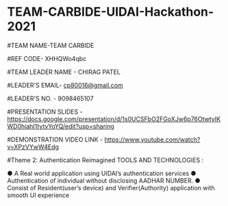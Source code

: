 # TEAM-CARBIDE-UIDAI-Hackathon-2021

#TEAM NAME-TEAM CARBIDE

#REF CODE- XHHQWo4qbc

#TEAM LEADER NAME - CHIRAG PATEL

#LEADER'S EMAIL- cp80016@gmail.com

#LEADER'S NO. - 9098465107

#PRESENTATION SLIDES - https://docs.google.com/presentation/d/1s0UCSFbO2FGoXJw6p76OtwtyIKWD0hiahI1tytvYoYQ/edit?usp=sharing

#DEMONSTRATION VIDEO LINK - https://www.youtube.com/watch?v=XPzVYwW4Edg

#Theme 2: Authentication Reimagined
TOOLS  AND TECHNOLOGIES :

● A Real world application using 
UIDAI’s authentication services
● Authentication of individual 
without disclosing AADHAR 
NUMBER.
● Consist of Resident(user’s 
device) and Verifier(Authority) 
application with smooth UI 
experience
